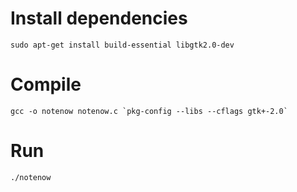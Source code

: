 # Install dependencies
    sudo apt-get install build-essential libgtk2.0-dev

# Compile
    gcc -o notenow notenow.c `pkg-config --libs --cflags gtk+-2.0`
    
# Run
    ./notenow
